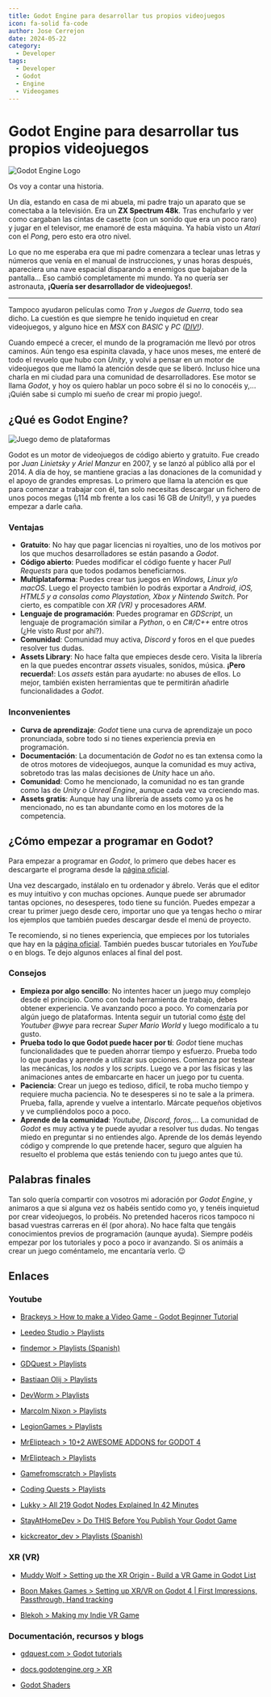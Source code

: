 ```yaml
---
title: Godot Engine para desarrollar tus propios videojuegos
icon: fa-solid fa-code
author: Jose Cerrejon
date: 2024-05-22
category:
  - Developer
tags:
  - Developer
  - Godot
  - Engine
  - Videogames
---
```

# Godot Engine para desarrollar tus propios videojuegos

![Godot Engine Logo](/images/2024/05/godot_logo.jpg "Godot Engine Logo")

Os voy a contar una historia.

Un día, estando en casa de mi abuela, mi padre trajo un aparato que se conectaba a la televisión. Era un **ZX Spectrum 48k**. Tras enchufarlo y ver como cargaban las cintas de casette (con un sonido que era un poco raro) y jugar en el televisor, me enamoré de esta máquina. Ya había visto un *Atari* con el *Pong*, pero esto era otro nivel.

Lo que no me esperaba era que mi padre comenzara a teclear unas letras y números que venía en el manual de instrucciones, y unas horas después, apareciera una nave espacial disparando a enemigos que bajaban de la pantalla... Eso cambió completamente mi mundo. Ya no quería ser astronauta, **¡Quería ser desarrollador de videojuegos!**.

- - -

Tampoco ayudaron películas como *Tron* y *Juegos de Guerra*, todo sea dicho. La cuestión es que siempre he tenido inquietud en crear videojuegos, y alguno hice en *MSX* con *BASIC* y *PC ([DIV!](https://es.wikipedia.org/wiki/DIV_Games_Studio))*.

Cuando empecé a crecer, el mundo de la programación me llevó por otros caminos. Aún tengo esa espinita clavada, y hace unos meses, me enteré de todo el revuelo que hubo con *Unity*, y volví a pensar en un motor de videojuegos que me llamó la atención desde que se liberó. Incluso hice una charla en mi ciudad para una comunidad de desarrolladores. Ese motor se llama *Godot*, y hoy os quiero hablar un poco sobre él si no lo conocéis y,... ¡Quién sabe si cumplo mi sueño de crear mi propio juego!.

## ¿Qué es Godot Engine?

![Juego demo de plataformas](/images/2024/05/godot_engine_capture.jpg "Juego demo de plataformas")

Godot es un motor de videojuegos de código abierto y gratuito. Fue creado por *Juan Linietsky y Ariel Manzur* en 2007, y se lanzó al público allá por el 2014. A día de hoy, se mantiene gracias a las donaciones de la comunidad y el apoyo de grandes empresas. Lo primero que llama la atención es que para comenzar a trabajar con él, tan solo necesitas descargar un fichero de unos pocos megas (¡114 mb frente a los casi 16 GB de *Unity*!), y ya puedes empezar a darle caña.

### Ventajas

- **Gratuito**: No hay que pagar licencias ni royalties, uno de los motivos por los que muchos desarrolladores se están pasando a *Godot*.
- **Código abierto**: Puedes modificar el código fuente y hacer *Pull Requests* para que todos podamos beneficiarnos.
- **Multiplataforma**: Puedes crear tus juegos en *Windows, Linux y/o macOS*. Luego el proyecto también lo podrás exportar a *Android, iOS, HTML5 y a consolas como Playstation, Xbox y Nintendo Switch*. Por cierto, es compatible con *XR (VR)* y procesadores *ARM*.
- **Lenguaje de programación**: Puedes programar en *GDScript*, un lenguaje de programación similar a *Python*, o en *C#/C++* entre otros (¿He visto *Rust* por ahí?).
- **Comunidad**: Comunidad muy activa, *Discord* y foros en el que puedes resolver tus dudas.
- **Assets Library**: No hace falta que empieces desde cero. Visita la librería en la que puedes encontrar *assets* visuales, sonidos, música. **¡Pero recuerda!**: Los *assets* están para ayudarte: no abuses de ellos. Lo mejor, también existen herramientas que te permitirán añadirle funcionalidades a *Godot*.

### Inconvenientes

- **Curva de aprendizaje**: *Godot* tiene una curva de aprendizaje un poco pronunciada, sobre todo si no tienes experiencia previa en programación.
- **Documentación**: La documentación de *Godot* no es tan extensa como la de otros motores de videojuegos, aunque la comunidad es muy activa, sobretodo tras las malas decisiones de *Unity* hace un año.
- **Comunidad**: Como he mencionado, la comunidad no es tan grande como las de *Unity o Unreal Engine*, aunque cada vez va creciendo mas.
- **Assets gratis**: Aunque hay una librería de assets como ya os he mencionado, no es tan abundante como en los motores de la competencia.

## ¿Cómo empezar a programar en Godot?

Para empezar a programar en *Godot*, lo primero que debes hacer es descargarte el programa desde la [página oficial](https://godotengine.org/).

Una vez descargado, instálalo en tu ordenador y ábrelo. Verás que el editor es muy intuitivo y con muchas opciones. Aunque puede ser abrumador tantas opciones,  no desesperes, todo tiene su función. Puedes empezar a crear tu primer juego desde cero, importar uno que ya tengas hecho o mirar los ejemplos que también puedes descargar desde el menú de proyecto.

Te recomiendo, si no tienes experiencia, que empieces por los tutoriales que hay en la [página oficial](https://docs.godotengine.org/en/stable/getting_started/introduction). También puedes buscar tutoriales en *YouTube* o en blogs. Te dejo algunos enlaces al final del post.

### Consejos

* **Empieza por algo sencillo**: No intentes hacer un juego muy complejo desde el principio. Como con toda herramienta de trabajo, debes obtener experiencia. Ve avanzando poco a poco. Yo comenzaría por algún juego de plataformas. Intenta seguir un tutorial como [éste](https://www.youtube.com/watch?v=u2fwxuHZXIA) del *Youtuber @wye* para recrear *Super Mario World* y luego modifícalo a tu gusto.
* **Prueba todo lo que Godot puede hacer por tí**: *Godot* tiene muchas funcionalidades que te pueden ahorrar tiempo y esfuerzo. Prueba todo lo que puedas y aprende a utilizar sus opciones. Comienza por testear las mecánicas, los *nodos* y los *scripts*. Luego ve a por las físicas y las animaciones antes de embarcarte en hacer un juego por tu cuenta.
* **Paciencia**: Crear un juego es tedioso, difícil, te roba mucho tiempo y requiere mucha paciencia. No te desesperes si no te sale a la primera. Prueba, falla, aprende y vuelve a intentarlo. Márcate pequeños objetivos y ve cumpliéndolos poco a poco.
* **Aprende de la comunidad**: *Youtube, Discord, foros,...* La comunidad de *Godot* es muy activa y te puede ayudar a resolver tus dudas. No tengas miedo en preguntar si no entiendes algo. Aprende de los demás leyendo código y comprende lo que pretende hacer, seguro que alguien ha resuelto el problema que estás teniendo con tu juego antes que tú.

## Palabras finales

Tan solo quería compartir con vosotros mi adoración por *Godot Engine*, y animaros a que si alguna vez os habéis sentido como yo, y tenéis inquietud por crear videojuegos, lo probéis. No pretended haceros ricos tampoco ni basad vuestras carreras en él (por ahora). No hace falta que tengáis conocimientos previos de programación (aunque ayuda). Siempre podéis empezar por los tutoriales y poco a poco ir avanzando. Si os animáis a crear un juego coméntamelo, me encantaría verlo. 😉

## Enlaces

### Youtube

* [Brackeys > How to make a Video Game - Godot Beginner Tutorial](https://www.youtube.com/watch?v=LOhfqjmasi0)

* [Leedeo Studio > Playlists](https://www.youtube.com/@Leedeo/playlists)

* [findemor > Playlists (Spanish)](https://www.youtube.com/@findemor/playlists)

* [GDQuest > Playlists](https://www.youtube.com/@Gdquest/playlists)

* [Bastiaan Olij > Playlists](https://www.youtube.com/@BastiaanOlij/playlists)

* [DevWorm > Playlists](https://www.youtube.com/@dev-worm/videos)

* [Marcolm Nixon > Playlists](https://www.youtube.com/@MalcolmANixon/videos)

* [LegionGames > Playlists](https://www.youtube.com/@legiongames2400/videos)

* [MrElipteach > 10+2 AWESOME ADDONS for GODOT 4](https://www.youtube.com/watch?v=-FQNPCB7e3s)

* [MrElipteach > Playlists](https://www.youtube.com/@mrelipteach/playlists)

* [Gamefromscratch > Playlists](https://www.youtube.com/@gamefromscratch/videos)

* [Coding Quests > Playlists](https://www.youtube.com/@CodingQuests/videos)

* [Lukky > All 219 Godot Nodes Explained In 42 Minutes](https://www.youtube.com/watch?v=tO2gthp45MA)

* [StayAtHomeDev > Do THIS Before You Publish Your Godot Game](https://www.youtube.com/watch?v=3iGHpha-DmE)

* [kickcreator_dev > Playlists (Spanish)](https://www.youtube.com/@kickcreator_dev/videos)

### XR (VR)

* [Muddy Wolf > Setting up the XR Origin - Build a VR Game in Godot List](https://www.youtube.com/watch?v=fxZoXfX4oBo&list=PLfX6C2dxVyLxXl3gJwakzdqRaV7WKlqFR)

* [Boon Makes Games > Setting up XR/VR on Godot 4 | First Impressions, Passthrough, Hand tracking](https://www.youtube.com/watch?v=7XWyZblSnZA)

* [Blekoh > Making my Indie VR Game](https://www.youtube.com/watch?v=9gM70XjKgOE&list=PLW-dunxSEhi-WaCz11YABR5UME8RD2zfE)

### Documentación, recursos y blogs

* [gdquest.com > Godot tutorials](https://www.gdquest.com/tutorial/godot/)

* [docs.godotengine.org > XR](https://docs.godotengine.org/en/stable/tutorials/xr/index.html)

* [Godot Shaders](https://godotshaders.com)